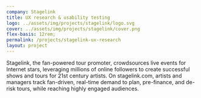 ```yaml
---
company: Stagelink
title: UX research & usability testing
logo: ../assets/img/projects/stagelink/logo.svg
cover: ../assets/img/projects/stagelink/cover.png
flex-basis: 12rem;
permalink: /projects/stagelink-ux-research
layout: project
---
```


Stagelink, the fan-powered tour promoter, crowdsources live events for Internet stars, leveraging millions of online followers to create successful shows and tours for 21st century artists. On stagelink.com, artists and managers track fan-driven, real-time demand to plan, pre-finance, and de-risk tours, while reaching highly engaged audiences.
